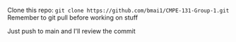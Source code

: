 Clone this repo: `git clone https://github.com/bmai1/CMPE-131-Group-1.git`
Remember to git pull before working on stuff

Just push to main and I'll review the commit
